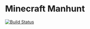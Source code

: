 # Minecraft Manhunt

[![Build Status](https://travis-ci.org/joemccann/dillinger.svg?branch=master)](https://travis-ci.org/joemccann/dillinger)
